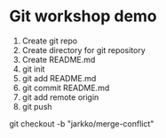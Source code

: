 # Git workshop demo

1. Create git repo
2. Create directory for git repository
3. Create README.md
4. git init
5. git add README.md
6. git commit README.md
7. git add remote origin
8. git push

git checkout -b "jarkko/merge-conflict"
